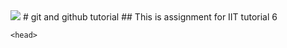<img src="https://www.google.com/url?sa=i&url=https%3A%2F%2Fvi.wikipedia.org%2Fwiki%2FT%25E1%25BA%25ADp_tin%3ARMIT_University_Logo.svg&psig=AOvVaw3vntQYwP6rtul1XQcl880l&ust=1608444945979000&source=images&cd=vfe&ved=0CAIQjRxqFwoTCLDUiNOy2e0CFQAAAAAdAAAAABAD">
# git and github tutorial
## This is assignment for IIT tutorial 6

<!DOCTUPE>
    <head>
  


